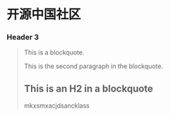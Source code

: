# 开源中国社区

### Header 3

> This is a blockquote.
> 
> This is the second paragraph in the blockquote.
>
> ## This is an H2 in a blockquote
> mkxsmxacjdsancklass
